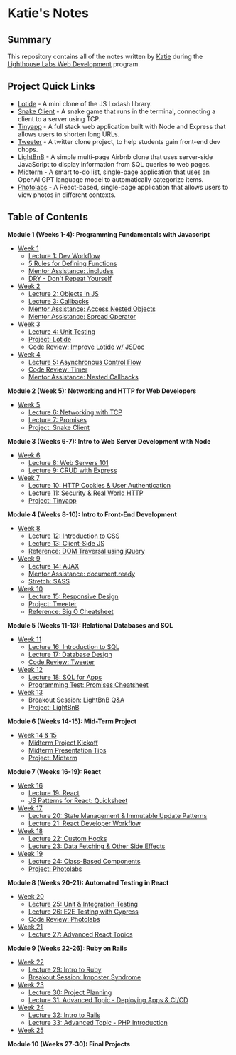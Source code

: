 # Katie's Notes

## Summary

This repository contains all of the notes written by [Katie](https://github.com/katiestruthers) during the [Lighthouse Labs Web Development](https://www.lighthouselabs.ca/en/web-development) program.

## Project Quick Links
* [Lotide](https://github.com/katiestruthers/lotide) - A mini clone of the JS Lodash library.
* [Snake Client](https://github.com/katiestruthers/snake-client) - A snake game that runs in the terminal, connecting a client to a server using TCP.
* [Tinyapp](https://github.com/katiestruthers/tinyapp) - A full stack web application built with Node and Express that allows users to shorten long URLs.
* [Tweeter](https://github.com/katiestruthers/tweeter) - A twitter clone project, to help students gain front-end dev chops.
* [LightBnB](https://github.com/katiestruthers/LightBnB) - A simple multi-page Airbnb clone that uses server-side JavaScript to display information from SQL queries to web pages.
* [Midterm](https://github.com/JacquelineMG/midterm) - A smart to-do list, single-page application that uses an OpenAI GPT language model to automatically categorize items.
* [Photolabs](https://github.com/katiestruthers/photolabs-starter) - A React-based, single-page application that allows users to view photos in different contexts.

## Table of Contents
**Module 1 (Weeks 1-4): Programming Fundamentals with Javascript**
* [Week 1](/Week_1)
  * [Lecture 1: Dev Workflow](/Week_1/L1_Dev_Workflow.md)
  * [5 Rules for Defining Functions](/Week_1/5_Function_Rules.md)
  * [Mentor Assistance: .includes](/Week_1/MA_includes.md)
  * [DRY - Don't Repeat Yourself](/Week_1/Writing_DRY_Code.md)
* [Week 2](/Week_2)
  * [Lecture 2: Objects in JS](/Week_2/L2_Objects_in_JS.md)
  * [Lecture 3: Callbacks](/Week_2/L3_Callbacks.md)
  * [Mentor Assistance: Access Nested Objects](/Week_2/MA_access_nested_objects.md)
  * [Mentor Assistance: Spread Operator](/Week_2/MA_spread_operator.md)
* [Week 3](/Week_3)
  * [Lecture 4: Unit Testing](/Week_3/L4_Unit_Testing.md)
  * [Project: Lotide](https://github.com/katiestruthers/lotide)
  * [Code Review: Improve Lotide w/ JSDoc](/Week_3/CR_lotide.md)
* [Week 4](/Week_4)
  * [Lecture 5: Asynchronous Control Flow](/Week_4/L5_Async_Control_Flow.md)
  * [Code Review: Timer](/Week_4/CR_timer.md)
  * [Mentor Assistance: Nested Callbacks](/Week_4/MA_nested_callback_functions.md)

**Module 2 (Week 5): Networking and HTTP for Web Developers**
* [Week 5](/Week_5)
  * [Lecture 6: Networking with TCP](/Week_5/L6_Networking_with_TCP.md)
  * [Lecture 7: Promises](/Week_5/L7_Promises.md)
  * [Project: Snake Client](https://github.com/katiestruthers/snake-client)

**Module 3 (Weeks 6-7): Intro to Web Server Development with Node**
* [Week 6](/Week_6)
  * [Lecture 8: Web Servers 101](/Week_6/L8_Web_Servers.md)
  * [Lecture 9: CRUD with Express](/Week_6/L9_CRUD_with_Express.md)
* [Week 7](/Week_7)
  * [Lecture 10: HTTP Cookies & User Authentication](/Week_7/L10_Cookies.md)
  * [Lecture 11: Security & Real World HTTP](/Week_7/L11_Security.md)
  * [Project: Tinyapp](https://github.com/katiestruthers/tinyapp)

**Module 4 (Weeks 8-10): Intro to Front-End Development**
* [Week 8](/Week_8)
  * [Lecture 12: Introduction to CSS](/Week_8/L12_CSS.md)
  * [Lecture 13: Client-Side JS](/Week_8/L13_Client_Side_JS.md)
  * [Reference: DOM Traversal using jQuery](/Week_8/DOM_Traversal_Cheatsheet.md)
* [Week 9](/Week_9)
  * [Lecture 14: AJAX](/Week_9/L14_AJAX.md)
  * [Mentor Assistance: document.ready](/Week_9/MA_document_ready.md)
  * [Stretch: SASS](/Week_9/Stretch_SASS.md)
* [Week 10](/Week_10)
  * [Lecture 15: Responsive Design](/Week_10/L15_Responsive_Design.md)
  * [Project: Tweeter](https://github.com/katiestruthers/tweeter)
  * [Reference: Big O Cheatsheet](/Week_10/Reference_Big_O.md)

**Module 5 (Weeks 11-13): Relational Databases and SQL**
* [Week 11](/Week_11)
  * [Lecture 16: Introduction to SQL](/Week_11/L16_SQL.md)
  * [Lecture 17: Database Design](/Week_11/L17_Database_Design.md)
  * [Code Review: Tweeter](/Week_11/CR_Tweeter.md)
* [Week 12](/Week_12)
  * [Lecture 18: SQL for Apps](/Week_12/L18_SQL_for_Apps.md)
  * [Programming Test: Promises Cheatsheet](/Week_12/Test_Review_Promises.md)
* [Week 13](/Week_13)
  * [Breakout Session: LightBnB Q&A](/Week_13/Breakout_LightBnB.md)
  * [Project: LightBnB](https://github.com/katiestruthers/LightBnB)

**Module 6 (Weeks 14-15): Mid-Term Project**
* [Week 14 & 15](/Week_14_15)
  * [Midterm Project Kickoff](/Week_14_15/Midterm_Kickoff.md)
  * [Midterm Presentation Tips](/Week_14_15/Midterm_Presentation_Tips.md)
  * [Project: Midterm](https://github.com/JacquelineMG/midterm)

**Module 7 (Weeks 16-19): React**
* [Week 16](/Week_16)
  * [Lecture 19: React](/Week_16/L19_React.md)
  * [JS Patterns for React: Quicksheet](/Week_16/JS_React_Cheatsheet.md)
* [Week 17](/Week_17)
  * [Lecture 20: State Management & Immutable Update Patterns](/Week_17/L20_State_Management.md)
  * [Lecture 21: React Developer Workflow](/Week_17/L21_React_Workflow.md)
* [Week 18](/Week_18)
  * [Lecture 22: Custom Hooks](/Week_18/L22_Custom_Hooks.md)
  * [Lecture 23: Data Fetching & Other Side Effects](/Week_18/L23_Side_Effects.md)
* [Week 19](/Week_19/)
  * [Lecture 24: Class-Based Components](/Week_19/L24_Class_Components.md)
  * [Project: Photolabs](https://github.com/katiestruthers/photolabs-starter)

**Module 8 (Weeks 20-21): Automated Testing in React**
* [Week 20](/Week_20/)
  * [Lecture 25: Unit & Integration Testing](/Week_20/L25_Unit_Integration_Testing.md)
  * [Lecture 26: E2E Testing with Cypress](/Week_20/L26_Testing_With_Cypress.md)
  * [Code Review: Photolabs](/Week_20/CR_Photolabs.md)
* [Week 21](/Week_21/)
  * [Lecture 27: Advanced React Topics](/Week_21/L27_Advanced_React_Topics.md)

**Module 9 (Weeks 22-26): Ruby on Rails**
* [Week 22](/Week_22/)
  * [Lecture 29: Intro to Ruby](/Week_22/L29_Intro_to_Ruby.md)
  * [Breakout Session: Imposter Syndrome](/Week_22/Breakout_Imposter_Syndrome.md)
* [Week 23](/Week_23/)
  * [Lecture 30: Project Planning](/Week_23/L30_Project_Planning.md)
  * [Lecture 31: Advanced Topic - Deploying Apps & CI/CD](/Week_23/L31_Advanced_Topic_App_Deployment.md)
* [Week 24](/Week_24/)
  * [Lecture 32: Intro to Rails](/Week_24/L32_Intro_to_Rails.md)
  * [Lecture 33: Advanced Topic - PHP Introduction](/Week_24/L33_Advanced_Topic_PHP.md)
* [Week 25](/Week_25/)

**Module 10 (Weeks 27-30): Final Projects**